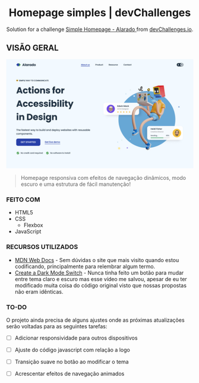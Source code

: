 <!-- Please update value in the {}  -->

<h1 align="center"> Homepage simples  | devChallenges</h1>

<div align="center">
   Solution for a challenge <a href="https://devchallenges.io/challenge/simple-hompage-alarado" target="_blank">Simple Homepage - Alarado </a> from <a href="http://devchallenges.io" target="_blank">devChallenges.io</a>.
</div>


<!-- OVERVIEW -->

## VISÃO GERAL

![screenshot](https://github.com/ghoulswitch/homepage_simples/blob/main/src/media/referencia.jpg)

> Homepage responsiva com efeitos de navegação dinâmicos, modo escuro e uma estrutura de fácil manutenção!

### FEITO COM
- HTML5
- CSS 
  - Flexbox
- JavaScript

### RECURSOS UTILIZADOS

- [MDN Web Docs](https://developer.mozilla.org/pt-BR/) - Sem dúvidas o site que mais visito quando estou codificando, principalmente para relembrar algum termo.
- [Create a Dark Mode Switch](https://youtu.be/_gKEUYarehE?si=eaJuUDAqxSU5Wv-f) - Nunca tinha feito um botão para mudar entre tema claro e escuro mas esse vídeo me salvou, apesar de eu ter modificado muita coisa do código original visto que nossas propostas não eram idênticas.

### TO-DO

O projeto ainda precisa de alguns ajustes onde as próximas atualizações serão voltadas para as seguintes tarefas:

- [ ] Adicionar responsividade para outros dispositivos 
- [ ] Ajuste do código javascript com relação a logo
- [ ] Transição suave no botão ao modificar o tema
- [ ] Acrescentar efeitos de navegação animados


